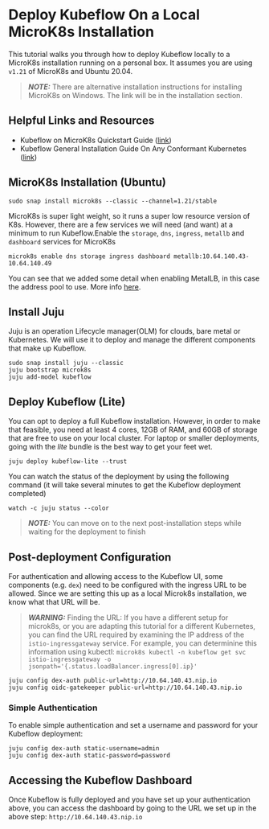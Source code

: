 # Deploy Kubeflow On a Local MicroK8s Installation
This tutorial walks you through how to deploy Kubeflow locally to a MicroK8s installation running on a personal box. It assumes you are using `v1.21` of MicroK8s and Ubuntu 20.04. 

> ***NOTE:*** There are alternative installation instructions for installing MicroK8s on Windows. The link will be in the installation section.

## Helpful Links and Resources
* Kubeflow on MicroK8s Quickstart Guide ([link](https://charmed-kubeflow.io/docs/quickstart))
* Kubeflow General Installation Guide On Any Conformant Kubernetes ([link](https://charmed-kubeflow.io/docs/install))

## MicroK8s Installation (Ubuntu)
```
sudo snap install microk8s --classic --channel=1.21/stable
```

MicroK8s is super light weight, so it runs a super low resource version of K8s. However, there are a few services we will need (and want) at a minimum to run Kubeflow.Enable the `storage`, `dns`, `ingress`, `metallb` and `dashboard` services for MicroK8s

```
microk8s enable dns storage ingress dashboard metallb:10.64.140.43-10.64.140.49
```

You can see that we added some detail when enabling MetalLB, in this case the address pool to use. More info [here](https://microk8s.io/docs).

## Install Juju
Juju is an operation Lifecycle manager(OLM) for clouds, bare metal or Kubernetes. We will use it to deploy and manage the different components that make up Kubeflow.

```
sudo snap install juju --classic
juju bootstrap microk8s
juju add-model kubeflow
```

## Deploy Kubeflow (Lite)
You can opt to deploy a full Kubeflow installation. However, in order to make that feasible, you need at least 4 cores, 12GB of RAM, and 60GB of storage that are free to use on your local cluster. For laptop or smaller deployments, going with the *lite* bundle is the best way to get your feet wet.

```
juju deploy kubeflow-lite --trust
```

You can watch the status of the deployment by using the following command (it will take several minutes to get the Kubeflow deployment completed)

```
watch -c juju status --color
```

> ***NOTE:***  You can move on to the next post-installation steps while waiting for the deployment to finish

## Post-deployment Configuration
For authentication and allowing access to the Kubeflow UI, some components (e.g. `dex`) need to be configured with the ingress URL to be allowed. Since we are setting this up as a local Microk8s installation, we know what that URL will be.

> ***WARNING:***  Finding the URL: If you have a different setup for microk8s, or you are adapting this tutorial for a different Kubernetes, you can find the URL required by examining the IP address of the `istio-ingressgateway` service. For example, you can determinine this information using kubectl: `microk8s kubectl -n kubeflow get svc istio-ingressgateway -o jsonpath='{.status.loadBalancer.ingress[0].ip}'`

```
juju config dex-auth public-url=http://10.64.140.43.nip.io
juju config oidc-gatekeeper public-url=http://10.64.140.43.nip.io
```

### Simple Authentication
To enable simple authentication and set a username and password for your Kubeflow deployment:

```
juju config dex-auth static-username=admin
juju config dex-auth static-password=password
```

## Accessing the Kubeflow Dashboard
Once Kubeflow is fully deployed and you have set up your authentication above, you can access the dashboard by going to the URL we set up in the above step: `http://10.64.140.43.nip.io`
